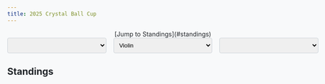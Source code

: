 ```yaml
---
title: 2025 Crystal Ball Cup
---
```


<center>[Jump to Standings](#standings)</center>

<meta name="viewport" content="width=device-width, initial-scale=1">
<link rel="preconnect" href="https://fonts.googleapis.com">
<link rel="preconnect" href="https://fonts.gstatic.com" crossorigin>

<script src="https://cdn.plot.ly/plotly-3.0.3.min.js"></script>
<script src="https://d3js.org/d3.v7.min.js"></script>
<style>
html {
    background-color: #f8f9fa;
}

body {
    font-family: 'Inter', sans-serif;
    font-variation-settings: 'wdth' 55;
    background-color: #f8f9fa;
    color: #212529;
    max-width: 50em;
}

main {
    max-width: 80rem;
    padding: 1rem;
    margin: auto;
}

h1 {
    text-align: center;
    margin-top: 1rem;
    margin-bottom: 1rem;
}

header {
    margin-top: 0.5rem;
    margin-bottom: 0.5rem;
}

p {
    margin-block-start: 0.5em;
    margin-block-end: 0.5em;
}

.dropdowns-container {
    display: flex;
    gap: 1rem; /* Space between dropdowns */
    margin-bottom: 1rem;
    flex-wrap: wrap; /* Allow wrapping on smaller screens if needed */
}

.dropdowns-container select {
    flex: 1; /* Distribute space equally among dropdowns */
    min-width: 150px; /* Ensure a minimum width for readability */
}

select {
    padding: 0.5rem;
    border: 1px solid #ced4da;
    border-radius: 0.25rem;
}

#plot {
    width: 100%;
}

.plot-row {
    display: flex;
    align-items: center;
    margin-bottom: 1rem;
}

.plot-label {
    width: 150px;
    padding-right: 1rem;
}

.plot-outcome {
    width: 80px;
    font-weight: bold;
    text-align: center;
    padding-right: 1rem;
}

.outcome-chip {
    display: inline-block;
    padding: 0.2em 0.6em;
    border-radius: 1em;
    font-size: 0.8em;
    text-align: center;
    white-space: nowrap;
    vertical-align: middle;
    line-height: 1;
}

.outcome-pending .outcome-chip {
    background-color: rgba(128, 128, 128, 0.2);
    color: rgba(128, 128, 128, 0.8);
}

.outcome-yes .outcome-chip {
    background-color: rgba(0, 128, 0, 0.2);
    color: green;
}

.outcome-no .outcome-chip {
    background-color: rgba(255, 0, 0, 0.2);
    color: red;
}

.plot-container {
    width: calc(100% - 230px); /* 150px for label + 80px for outcome */
}

.all-dropdowns-container {
    display: flex;
    gap: 1rem;
    margin-bottom: 1rem;
    flex-wrap: wrap; /* Allow wrapping on smaller screens */
}

.all-dropdowns-container select {
    flex: 1; /* Distribute space equally */
    min-width: 150px; /* Ensure a minimum width for readability */
    max-width: 300px;
}

@media (max-width: 600px) {
    .plot-row {
        flex-direction: column;
        align-items: flex-start;
    }

    .plot-label {
        width: 100%;
        padding-right: 0;
        margin-bottom: 0.5rem;
        font-weight: bold;
    }

    .plot-container {
        width: 100%;
    }
}
</style>

<div class="all-dropdowns-container">
<select id="question-dropdown"></select>
<select id="plot-type-dropdown">
    <option value="violin">Violin</option>
    <option value="cdf">CDF</option>
</select>
<select id="email-dropdown"></select>
</div>
<div id="question-description" style="margin-top: 1rem; font-style: italic;"></div>
<div id="plot"></div>

<script>
Promise.all([
    d3.json('events.json'),
    d3.csv('responses.csv'),
    d3.text('scores.json') // Fetch scores.json as text
]).then(([events, responses, scoresText]) => { // scoresText is raw text
    const FILL_COLOR = 'rgba(0, 128, 0, 0.1)';
    const LINE_COLOR = 'green';
    const HIGHLIGHT_COLOR = 'rgba(255, 0, 0, 0.85)';
    const UNHIGHLIGHT_COLOR = 'rgba(0, 0, 255, 0.1)';
    const allEvents = [{ id: 'all', short: 'All' }, ...events];

    

    // Parse scores.json with custom reviver
    const scores = JSON.parse(scoresText.replace(/-Infinity/g, '"__NEGATIVE_INFINITY__"').replace(/Infinity/g, '"__INFINITY__"').replace(/NaN/g, '"__NAN__"'), function(key, value) {
        if (typeof value === 'string') {
            if (value === '__INFINITY__') return Infinity;
            if (value === '__NEGATIVE_INFINITY__') return -Infinity;
            if (value === '__NAN__') return NaN;
        }
        return value;
    });

    const plotTypeDropdown = d3.select('#plot-type-dropdown');
    const questionDropdown = d3.select('#question-dropdown');
    const emailDropdown = d3.select('#email-dropdown');

    questionDropdown.selectAll('option')
        .data(allEvents)
        .enter()
        .append('option')
        .attr('value', d => d.id)
        .text(d => d.short);

    const usernames = responses.map(r => r['Email Address']).sort();
    emailDropdown.selectAll('option')
        .data(['No user selected', ...usernames])
        .enter()
        .append('option')
        .attr('value', d => d)
        .text(d => d);

    // Set initial dropdown values
    plotTypeDropdown.property('value', 'violin');
    questionDropdown.property('value', 'all');
    emailDropdown.property('value', 'No user selected');

    const plotData = (questionId, highlightedUsername, plotType) => {
        const plotDiv = d3.select('#plot');
        plotDiv.html(''); // Clear previous plot(s)

        const questionsToPlot = (questionId === 'all') ? events : events.filter(e => e.id == questionId);

        questionsToPlot.forEach(event => {
            const questionData = responses.map(r => +r[event.id]);
            const allUsernames = responses.map(r => r['Email Address']);

            const outcomeText = event.outcome[0];
            const outcomeClass = `outcome-${outcomeText.toLowerCase()}`;

            let plotContainer;
            if (questionId === 'all') {
                const row = plotDiv.append('div').attr('class', 'plot-row');
                row.append('div').attr('class', `plot-outcome ${outcomeClass}`).html(`<span class="outcome-chip">${outcomeText}</span>`);
                row.append('div').attr('class', 'plot-label').text(event.short);
                plotContainer = row.append('div').attr('id', 'plot-' + event.id).attr('class', 'plot-container');
            } else {
                // For a single plot, we can just use the main plot div.
                plotContainer = plotDiv.append('div').attr('id', 'plot-single');
            }

            if (plotType === 'violin') {
                const trace1 = {
                    x: questionData,
                    type: 'violin',
                    name: ' ',
                    orientation: 'h',
                    hoverinfo: 'none',
                    box: { visible: false },
                    meanline: { visible: true },
                    side: 'positive',
                    fillcolor: FILL_COLOR,
                    line: {
                        color: LINE_COLOR
                    }
                };

                const colors = allUsernames.map(u => u === highlightedUsername ? HIGHLIGHT_COLOR : UNHIGHLIGHT_COLOR);

                const trace2 = {
                    x: questionData,
                    y: Array(questionData.length).fill(' '),
                    type: 'scatter',
                    mode: 'markers',
                    text: allUsernames,
                    hovertemplate: '%{text}<extra></extra>',
                    marker: {
                        size: 10,
                        color: colors
                    }
                };

                const layout = {
                    showlegend: false,
                    xaxis: { range: [0, 1], fixedrange: true },
                    yaxis: { fixedrange: true },
                };

                if (questionId !== 'all') {
                            layout.title = event.short;
                            d3.select('#question-description').text(event.precise);
                            d3.select('#question-description').append('div').html(`<span class="outcome-chip">${outcomeText}</span>`).attr('class', outcomeClass).style('font-weight', 'bold');
                        } else {
                    layout.margin = { l: 20, r: 20, b: 20, t: 20 };
                    layout.height = 100;
                    d3.select('#question-description').text('');
                }

                Plotly.newPlot(plotContainer.attr('id'), [trace1, trace2], layout, {displayModeBar: false});

                document.getElementById(plotContainer.attr('id')).on('plotly_click', function (data) {
                    if (data.points.length > 0) {
                        const point = data.points[0];
                        if (point.curveNumber === 1) { // scatter plot trace
                            const username = point.text;
                            emailDropdown.property('value', username);
                            plotData(questionDropdown.property('value'), username, plotTypeDropdown.property('value'));
                        }
                    }
                });
            } else { // CDF
                const n = questionData.length;
                const sortedData = [...questionData].sort(d3.ascending);

                const cdfX = [0, ...sortedData, 1];
                const cdfY = [0, ...sortedData.map((d, i) => (i + 1) / n), 1];

                const cdfTrace = {
                    x: cdfX,
                    y: cdfY,
                    mode: 'lines',
                    type: 'scatter',
                    name: 'CDF',
                    hoverinfo: 'none',
                    line: { color: LINE_COLOR },
                    fill: 'tozeroy',
                    fillcolor: FILL_COLOR
                };

                const freqMap = d3.rollup(questionData, v => v.length, d => d);
                const uniqueSorted = Array.from(freqMap.keys()).sort(d3.ascending);
                const cdfMap = new Map();
                let cumulative = 0;
                for (const val of uniqueSorted) {
                    cumulative += freqMap.get(val);
                    cdfMap.set(val, cumulative / n);
                }
                const userPointsY = questionData.map(p => cdfMap.get(p));

                const colors = allUsernames.map(u => u === highlightedUsername ? HIGHLIGHT_COLOR : UNHIGHLIGHT_COLOR);

                const scatterTrace = {
                    x: questionData,
                    y: userPointsY,
                    mode: 'markers',
                    type: 'scatter',
                    text: allUsernames,
                    hovertemplate: '%{text}<extra></extra>',
                    marker: {
                        size: 10,
                        color: colors
                    }
                };

                const layout = {
                    showlegend: false,
                    xaxis: { range: [0, 1], fixedrange: true },
                    yaxis: { range: [0, 1.1], fixedrange: true },
                };

                if (questionId !== 'all') {
                    layout.title = event.short;
                    d3.select('#question-description').text(event.precise);
                    d3.select('#question-description').append('div').html(`<span class="outcome-chip">${outcomeText}</span>`).attr('class', outcomeClass).style('font-weight', 'bold');
                } else {
                    layout.margin = { l: 20, r: 20, b: 20, t: 20 };
                    layout.height = 100;
                    d3.select('#question-description').text('');
                }

                Plotly.newPlot(plotContainer.attr('id'), [cdfTrace, scatterTrace], layout, {displayModeBar: false});

                document.getElementById(plotContainer.attr('id')).on('plotly_click', function (data) {
                    if (data.points.length > 0) {
                        const point = data.points[0];
                        if (point.curveNumber === 1) { // scatter plot trace
                            const username = point.text;
                            emailDropdown.property('value', username);
                            plotData(questionDropdown.property('value'), username, plotTypeDropdown.property('value'));
                        }
                    }
                });
            }
        });
    };

    plotTypeDropdown.on('change', function () {
        plotData(questionDropdown.property('value'), emailDropdown.property('value'), this.value);
    });

    questionDropdown.on('change', function () {
        const selectedQuestionId = this.value;
        plotData(selectedQuestionId, emailDropdown.property('value'), plotTypeDropdown.property('value'));
        updateStandingsTable(events, responses, scores, selectedQuestionId); // Call updateStandingsTable
    });

    emailDropdown.on('change', function () {
        plotData(questionDropdown.property('value'), this.value, plotTypeDropdown.property('value'));
    });

    // Initial plot and standings table update
    plotData(questionDropdown.property('value'), emailDropdown.property('value'), plotTypeDropdown.property('value'));
    updateStandingsTable(events, responses, scores, questionDropdown.property('value')); // Initial call for standings
});
</script>

## Standings

<div id="standings-table-container"></div>

<script>
  // Define standings outside to be accessible for sorting
  let standings = [];
  let sortColumn = 'meanTotalScore'; // Default sort column
  let sortDirection = 'desc'; // Default sort direction

  function renderTable(questionId) {
    const tableContainer = document.getElementById('standings-table-container');
    tableContainer.innerHTML = ''; // Clear previous table

    const table = document.createElement('table');
    table.style.width = '100%';
    table.style.borderCollapse = 'collapse';

    const thead = table.createTHead();
    const headerRow = thead.insertRow();

    const userHeader = headerRow.insertCell();
    userHeader.textContent = 'User';
    userHeader.style.border = '1px solid #ddd';
    userHeader.style.padding = '8px';
    userHeader.style.textAlign = 'left';
    userHeader.style.cursor = 'pointer'; // Make it clickable
    userHeader.onclick = () => sortTable('user');

    const meanScoreHeader = headerRow.insertCell();
    meanScoreHeader.textContent = 'Mean Total Score';
    meanScoreHeader.style.border = '1px solid #ddd';
    meanScoreHeader.style.padding = '8px';
    meanScoreHeader.style.textAlign = 'left';
    meanScoreHeader.style.cursor = 'pointer'; // Make it clickable
    meanScoreHeader.onclick = () => sortTable('meanTotalScore');

    // Add sort indicator for meanScore
    if (sortColumn === 'user') {
      userHeader.textContent += (sortDirection === 'asc' ? ' ▲' : ' ▼');
    } else if (sortColumn === 'meanTotalScore') {
      meanScoreHeader.textContent += (sortDirection === 'asc' ? ' ▲' : ' ▼');
    }

    // Conditionally add specific question score column
    if (questionId !== 'all') {
      const questionScoreHeader = headerRow.insertCell();
      questionScoreHeader.textContent = 'Question Score';
      questionScoreHeader.style.border = '1px solid #ddd';
      questionScoreHeader.style.padding = '8px';
      questionScoreHeader.style.textAlign = 'left';
      questionScoreHeader.style.cursor = 'pointer'; // Make it clickable
      questionScoreHeader.onclick = () => sortTable('questionScore');

      // Add sort indicator for questionScore
      if (sortColumn === 'questionScore') {
        questionScoreHeader.textContent += (sortDirection === 'asc' ? ' ▲' : ' ▼');
      }
    }

    const tbody = table.createTBody();
    standings.forEach(item => {
      const row = tbody.insertRow();
      const userCell = row.insertCell();
      userCell.textContent = item.user;
      userCell.style.border = '1px solid #ddd';
      userCell.style.padding = '8px';

      const meanScoreCell = row.insertCell();
      meanScoreCell.textContent = isNaN(item.meanTotalScore) ? 'NaN' : item.meanTotalScore.toFixed(3);
      meanScoreCell.style.border = '1px solid #ddd';
      meanScoreCell.style.padding = '8px';

      if (questionId !== 'all') {
        const questionScoreCell = row.insertCell();
        questionScoreCell.textContent = isNaN(item.questionScore) ? 'NaN' : item.questionScore.toFixed(3);
        questionScoreCell.style.border = '1px solid #ddd';
        questionScoreCell.style.padding = '8px';
      }
    });

    tableContainer.appendChild(table);
  }

  function sortTable(column) {
    if (sortColumn === column) {
      sortDirection = (sortDirection === 'asc' ? 'desc' : 'asc');
    } else {
      sortColumn = column;
      sortDirection = 'desc'; // Default to descending for new column, as scores are better when higher
    }

    standings.sort((a, b) => {
      let valA = a[column];
      let valB = b[column];

      // Handle NaN for sorting scores
      if (column === 'meanTotalScore' || column === 'questionScore') {
        if (isNaN(valA) && isNaN(valB)) return 0;
        if (isNaN(valA)) return sortDirection === 'asc' ? 1 : -1; // NaN to the end
        if (isNaN(valB)) return sortDirection === 'asc' ? -1 : 1; // NaN to the end
      }

      if (valA < valB) {
        return sortDirection === 'asc' ? -1 : 1;
      }
      if (valA > valB) {
        return sortDirection === 'asc' ? 1 : -1;
      }
      return 0;
    });

    renderTable(d3.select('#question-dropdown').property('value')); // Re-render the table with sorted data
  }

  // This function will be called from the first script block
  function updateStandingsTable(events, responses, scores, questionId) {
    standings = []; // Clear previous standings

    for (const user in scores) { // Iterate through the new scores object
      const userData = scores[user];
      const meanTotalScore = userData.mean_score;
      const questionScores = userData.question_scores;

      let questionScoreValue = NaN;
      if (questionId !== 'all') {
        questionScoreValue = questionScores[questionId];
      }

      standings.push({ user: user, meanTotalScore: meanTotalScore, questionScore: questionScoreValue });
    }

    // Initial sort (highest mean score first)
    standings.sort((a, b) => b.meanTotalScore - a.meanTotalScore);
    renderTable(questionId); // Initial render
  }
</script>